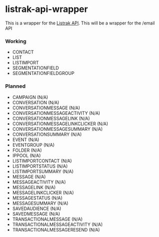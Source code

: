 # listrak-api-wrapper
This is a wrapper for the [Listrak API](https://api.listrak.com/email). This will be a wrapper for the /email API


### Working
- CONTACT
- LIST
- LISTIMPORT
- SEGMENTATIONFIELD
- SEGMENTATIONFIELDGROUP

### Planned
- CAMPAIGN (N/A)
- CONVERSATION (N/A)
- CONVERSATIONMESSAGE (N/A)
- CONVERSATIONMESSAGEACTIVITY (N/A)
- CONVERSATIONMESSAGELINK (N/A)
- CONVERSATIONMESSAGELINKCLICKER (N/A)
- CONVERSATIONMESSAGESUMMARY (N/A)
- CONVERSATIONSUMMARY (N/A)
- EVENT (N/A)
- EVENTGROUP (N/A)
- FOLDER (N/A)
- IPPOOL (N/A)
- LISTIMPORTCONTACT (N/A)
- LISTIMPORTSTATUS (N/A)
- LISTIMPORTSUMMARY (N/A)
- MESSAGE (N/A)
- MESSAGEACTIVITY (N/A)
- MESSAGELINK (N/A)
- MESSAGELINKCLICKER (N/A)
- MESSAGESTATUS (N/A)
- MESSAGESUMMARY (N/A)
- SAVEDAUDIENCE (N/A)
- SAVEDMESSAGE (N/A)
- TRANSACTIONALMESSAGE (N/A)
- TRANSACTIONALMESSAGEACTIVITY (N/A)
- TRANSACTIONALMESSAGERESEND (N/A)